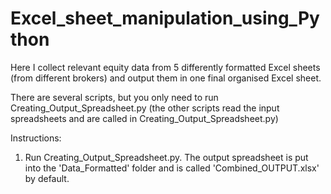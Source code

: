 # Excel_sheet_manipulation_using_Python
Here I collect relevant equity data from 5 differently formatted Excel sheets (from different brokers) and output them in one final organised Excel sheet.

There are several scripts, but you only need to run Creating_Output_Spreadsheet.py (the other scripts read the input spreadsheets and are called in 
Creating_Output_Spreadsheet.py)

Instructions:

1. Run Creating_Output_Spreadsheet.py. The output spreadsheet is put into the 'Data_Formatted' folder and is called 'Combined_OUTPUT.xlsx' by default.

